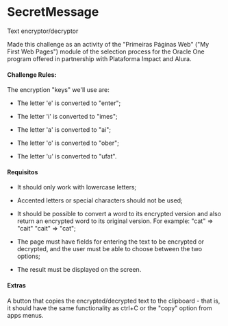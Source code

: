 # SecretMessage

Text encryptor/decryptor

Made this challenge as an activity of the "Primeiras Páginas Web" ("My First Web Pages") module of the selection process for the Oracle One program offered in partnership with Plataforma Impact and Alura.



#### Challenge Rules:

The encryption "keys" we'll use are:

- The letter 'e' is converted to "enter";

- The letter 'i' is converted to "imes";

- The letter 'a' is converted to "ai";

- The letter 'o' is converted to "ober";

- The letter 'u' is converted to "ufat".
  
  

#### Requisitos

- It should only work with lowercase letters;

- Accented letters or special characters should not be used;

- It should be possible to convert a word to its encrypted version and also return an encrypted word to its original version.
  For example:
  "cat" => "cait"
  "cait" => "cat";

- The page must have fields for entering the text to be encrypted or decrypted, and the user must be able to choose between the two options;

- The result must be displayed on the screen.
  
  

#### Extras

A button that copies the encrypted/decrypted text to the clipboard - that is, it should have the same functionality as ctrl+C or the "copy" option from  apps menus.


